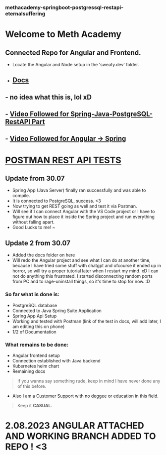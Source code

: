 ### methacademy-springboot-postgressql-restapi-eternalsuffering

# Welcome to Meth Academy

## Connected Repo for Angular and Frontend. 
- Locate the Angular and Node setup in the 'sweaty.dev' folder.
- ## [Docs]([https://github.com/Hiratsuna/sweaty.exam/tree/main/docs](https://github.com/Hiratsuna/methacademy-springboot-postgressql-restapi-angular/tree/master/docs)) 
## - no idea what this is, lol xD
## - [Video Followed for Spring-Java-PostgreSQL-RestAPI Part](https://www.youtube.com/watch?v=eWbGV3LLwVQ)
## - [Video Followed for Angular -> Spring](https://www.youtube.com/watch?v=fv_EkS34afE)
# [POSTMAN REST API TESTS](https://methclass.postman.co/workspace/Team-Workspace~bf1a4036-c324-42a0-87ce-8eec1772e332/folder/28826781-1207dbdd-56a5-4684-9542-8033e1f5a8f9?ctx=documentation)

## Update from 30.07 
- Spring App (Java Server) finally ran successfully and was able to compile. 
- It is connected to PostgreSQL, success. <3 
- Now trying to get REST going as well and test it via Postman. 
- Will see if I can connect Angular with the VS Code project or I have to figure out how to place it inside the Spring project and run everything without falling apart. 
- Good Lucks to me! ~ 

## Update 2 from 30.07
- Added the docs folder on here 
- Will redo the Angular project and see what I can do at another time, because I have tried some stuff with chatgpt and ofcourse it ended up in horror, so will try a proper tutorial later when I restart my mind. xD I can not do anything this frustrated. I started disconnecting random ports from PC and to rage-uninstall things, so it's time to stop for now. :D

### So far what is done is:
- PostgreSQL database
- Connected to Java Spring Suite Application 
- Spring App Api Setup
- Working and tested with Postman (link of the test in docs, will add later, I am editing this on phone)
- 1/2 of Documentation

### What remains to be done:
- Angular frontend setup
- Connection established with Java backend
- Kubernetes helm chart 
- Remaining docs 

> If you wanna say something rude, keep in mind I have never done any of this before. 
- Also I am a Customer Support with no deggee or education in this field. 
> Keep it **CASUAL.**


# 2.08.2023 ANGULAR ATTACHED AND WORKING BRANCH ADDED TO REPO ! <3 
